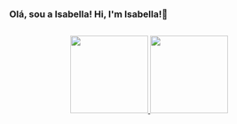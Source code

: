 ### Olá, sou a Isabella! Hi, I'm Isabella!👋
##
  
<div align="center">
  <a href="https://github.com/isacammerer">
  <img height="140em" src="https://github-readme-stats.vercel.app/api?username=isacammerer&show_icons=true&theme=synthwave&include_all_commits=true&count_private=true"/>
  <img height="140em" src="https://github-readme-stats.vercel.app/api/top-langs/?username=isacammerer&layout=compact&theme=synthwave"/>  
    
</div>
  
  
